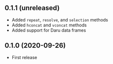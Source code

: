 ## 0.1.1 (unreleased)

- Added `repeat`, `resolve`, and `selection` methods
- Added `hconcat` and `vconcat` methods
- Added support for Daru data frames

## 0.1.0 (2020-09-26)

- First release
